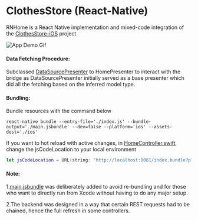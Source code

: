 # ClothesStore (React-Native)
RNHome is a React Native implementation and mixed-code integration of the [ClothesStore-iOS](https://github.com/Prosquid1/ClothesStore-iOS) project

![App Demo Gif](https://user-images.githubusercontent.com/13585693/93754952-68fc9180-fbfa-11ea-9b4f-1af41a6e64eb.gif)


#### Data Fetching Procedure:

Subclassed [DataSourcePresenter](https://github.com/Prosquid1/ClothesStore-iOS/blob/master/ClothesStore/Generic/Presenter/DataSourcePresenter.swift) to HomePresenter to interact with the bridge
as DataSourcePresenter initially served as a base presenter which did all the fetching based on the inferred model type.

#### Bundling:
Bundle resources with the command below
```script
react-native bundle --entry-file='./index.js' --bundle-output='./main.jsbundle' --dev=false --platform='ios' --assets-dest='./ios'
```

If you want to hot reload with active changes, in [HomeController.swift](https://github.com/Prosquid1/ClothesStore-iOS/blob/master/ClothesStore/Home/HomeController.swift), change the jsCodeLocation to your local environment 
```swift
let jsCodeLocation = URL(string: "http://localhost:8081/index.bundle?platform=ios")!

```

#### Note:
1.[main.jsbundle](https://github.com/Prosquid1/ClothesStore-React-Native/blob/master/main.jsbundle) was deliberately added to avoid re-bundling and for those who want to directly run from Xcode without having to do any major setup.

2.The backend was designed in a way that certain REST requests had to be chained, hence the full refresh in some controllers.
